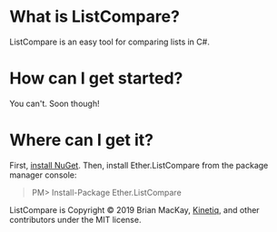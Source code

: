 What is ListCompare?
==============
ListCompare is an easy tool for comparing lists in C#. 

How can I get started?
==============

You can't. Soon though!

Where can I get it?
==============

First, <a href="http://docs.nuget.org/docs/start-here/installing-nuget">install NuGet</a>. Then, install Ether.ListCompare from the package manager console:

>PM> Install-Package Ether.ListCompare

ListCompare is Copyright © 2019 Brian MacKay, <a href="getkinetiq.com">Kinetiq</a>, and other contributors under the MIT license.
